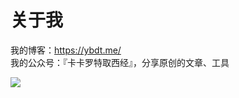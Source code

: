 # 关于我
我的博客：https://ybdt.me/  
我的公众号：『卡卡罗特取西经』，分享原创的文章、工具  
<div>
<img src="https://github-readme-stats.vercel.app/api?username=ybdt&show_icons=true&theme=dracula" /> 
</div>